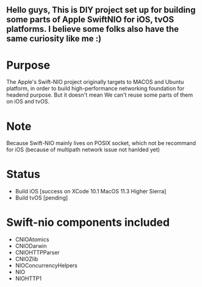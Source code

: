Hello guys, This is DIY project set up for building some parts of Apple SwiftNIO for iOS, tvOS platforms.
I believe some folks also have the same curiosity like me :)
------------------------
# Purpose
The Apple's Swift-NIO project originally targets to MACOS and Ubuntu platform, in order to build high-performance networking foundation for headend purpose. But it doesn't mean We can't reuse some parts of them on iOS and tvOS.

# Note
Because Swift-NIO mainly lives on POSIX socket, which not be recommand for iOS (because of multipath network issue not hanlded yet)

# Status
+ Build iOS [success on XCode 10.1 MacOS 11.3 Higher Sierra]
+ Build tvOS [pending]


# Swift-nio components included
+ CNIOAtomics
+ CNIODarwin
+ CNIOHTTPParser
+ CNIOZlib
+ NIOConcurrencyHelpers
+ NIO
+ NIOHTTP1
